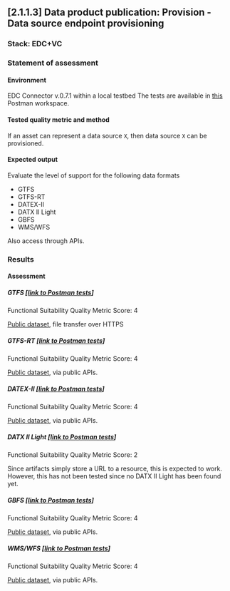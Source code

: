 ## [2.1.1.3] Data product publication: Provision - Data source endpoint provisioning
### Stack: EDC+VC

### Statement of assessment
#### Environment

EDC Connector v.0.7.1 within a local testbed
The tests are available in [this](https://www.postman.com/i2cat-dev/workspace/deployemds) Postman workspace.

#### Tested quality metric and method
If an asset can represent a data source `X`, then data source `X` can be provisioned.

#### Expected output
Evaluate the level of support for the following data formats

- GTFS
- GTFS-RT
- DATEX-II
- DATX II Light
- GBFS
- WMS/WFS

Also access through APIs.

### Results
#### Assessment
##### GTFS [[link to Postman tests](https://www.postman.com/i2cat-dev/workspace/deployemds/collection/36812968-1f42e195-aab4-4440-8302-3cd544a0a030?action=share&creator=36812968)]

Functional Suitability Quality Metric Score: 4

[Public dataset](https://opendata-ajuntament.barcelona.cat/data/dataset/c46503e3-cec6-4032-894d-1063b7a365ee/resource/1c92542e-0346-4df5-9824-d7753ab02e33/download), file transfer over HTTPS

##### GTFS-RT [[link to Postman tests](https://www.postman.com/i2cat-dev/workspace/deployemds/collection/36812968-af4dfd50-c823-4069-b335-f01a503d4e3f?action=share&creator=36812968)]

Functional Suitability Quality Metric Score: 4

[Public dataset](https://api.data.gov.my/gtfs-realtime/vehicle-position/ktmb/), via public APIs.

##### DATEX-II [[link to Postman tests](https://www.postman.com/i2cat-dev/workspace/deployemds/collection/36812968-069098d6-b5f1-4f2a-8be3-aef8ccfee9cc?action=share&creator=36812968)]

Functional Suitability Quality Metric Score: 4

[Public dataset](https://opendata.emel.pt/cycling/biciparks?skip=1&limit=1), via public APIs.

##### DATX II Light [[link to Postman tests](https://www.postman.com/i2cat-dev/workspace/deployemds/collection/36812968-f437f62e-4784-45a8-9a4d-5e571efc45d1?action=share&creator=36812968)]

Functional Suitability Quality Metric Score: 2

Since artifacts simply store a URL to a resource, this is expected to work.
However, this has not been tested since no DATX II Light has been found yet.

##### GBFS [[link to Postman tests](https://www.postman.com/i2cat-dev/workspace/deployemds/collection/36812968-acad1256-9871-448b-8883-feed3704a269?action=share&creator=36812968)]

Functional Suitability Quality Metric Score: 4

[Public dataset](https://opendata.emel.pt/cycling/biciparks?skip=1&limit=1), via public APIs.

##### WMS/WFS [[link to Postman tests](https://www.postman.com/i2cat-dev/workspace/deployemds/collection/36812968-f34c9167-094b-47ec-b7bf-1e93115abb4d?action=share&creator=36812968)]

Functional Suitability Quality Metric Score: 4

[Public dataset](https://openmaps.gov.bc.ca/geo/ows?SERVICE=WMS&REQUEST=GetCapabilities), via public APIs.

